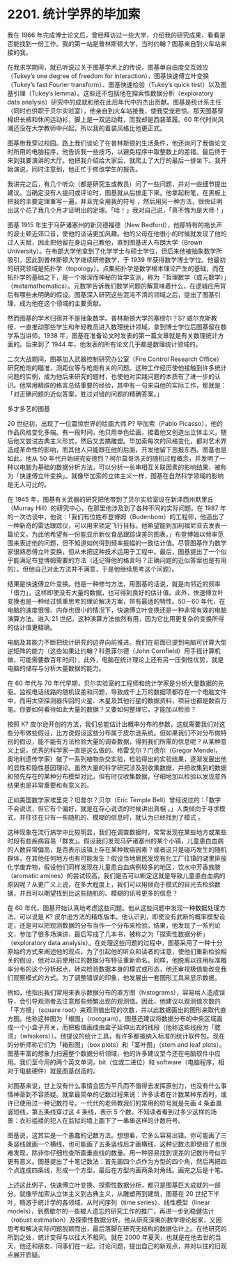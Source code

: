 # 2201. 统计学界的毕加索

我在 1966 年完成博士论文后，曾经拜访过一些大学，介绍我的研究成果，看看是否能找到一份工作。我的第一站是普林斯顿大学，当时约翰？图基亲自到火车站来接的我。

在我求学期间，就已听说过关于图基学术上的传说，图基单自由度交互效应（Tukey’s one degree of freedom for interaction）、图基快速傅立叶变换（Tukey’s fast Fourier transform）、图基快速检验（Tukey’s quick test）以及图基引理（Tukey’s lemma）。这些还不包括他在探索性数据分析（exploratory data analysis）研究中的成就和他在此后年代中的杰出贡献。图基是统计系主任（同时也供职于贝尔实验室），他亲自到火车站接我，使我受宠若惊。那天图基穿棉织长裤和休闲运动衫，脚上是一双运动鞋，而我却是西装革履。60 年代时尚风潮还没在大学教师中兴起，所以我的着装风格比他更正式。

图基带我穿过校园。路上我们谈论了在普林斯顿的生活条件，他还询问了我做论文时所用的电脑程序，他告诉我一些技巧，以避免程序中取整数上的差错。最后终于来到我要演讲的大厅。他把我介绍给大家后，就爬上了大厅的最后一排坐下。我开始演说，同时注意到，他正忙于修改学生的报告。

我讲完之后，有几个听众（都是研究生或教员）问了一些问题，并对一些细节提出建议。当确定没有人提问或评论时，图基就从后排走下来。他拿起粉笔，在黑板上把我的主要定理重写一遍，并且完全用我的符号 ，然后用另一种方法，很快证明出这个花了我几个月才证明出的定理。「哇！」我对自己说，「真不愧为是大师！」

图基 1915 年生于马萨诸塞州的新贝德福德（New Bedford），他那特有的拖长声的波士顿近郊口音，使他的谈话更加风趣。他的父母在他很小的时候就发现了他的过人天赋，因此把他留在身边自己教他，直到图基进入布朗大学（Brown University）。在布朗大学他拿到了化学学士与硕士学位，但后来他被抽象数学所吸引，因此到普林斯顿大学继续研修数学，于 1939 年获得数学博士学位。他最初的研究领域是拓扑学（topology）。点集拓扑学是数学根本理论产生的基础，而在拓扑学的基础之下，是一个艰深而神秘的哲学支派，称为「哲理数学（或元数学）」（metamathematics）。元数学告诉我们数学问题的解意味着什么，在逻辑应用背后有哪些未明确的假设。图基深入研究这些混沌不清的领域之后，提出了图基引理，成为他在这个领域的主要贡献。

然而图基的学术归宿并不是抽象数学。普林斯顿大学的塞缪尔？S? 威尔克斯教授，一直推动那些学生和年轻教员进入数理统计领域。拿到博士学位后图基留在数学系当讲师。1938 年，图基在准备论文时发表的第一篇文章就是有关数理统计方面的。后来到了 1944 年，他发表的所有论文几乎都是数理统计领域的。

二次大战期间，图基加入武器控制研究办公室（Fire Control Research Office）研究枪炮的瞄准、测距仪等与枪炮有关的问题。这种工作经历使他接触到许多统计问题的实例，成为他后来研究的题材，也使他对实践问题的本质有了进一步的认识。他常用精辟的格言总结重要的经验，其中有一句来自他的实际工作，那就是：「对正确问题的近似答案，胜过对错的问题的精确答案。」

多才多艺的图基

20 世纪初，出现了一位震惊世界的绘画大师 P? 毕加索（Pablo Picasso），他的作品风格变化多端。有一段时间，他只用单色绘画，接着他又创造出立体主义，随后他又尝试古典主义形式，然后又去搞雕塑。毕加索每次的风格变化，都对艺术界造成革命性的影响，而其他人只能跟在他的后面，开发他留下恶报东西。图基也是如此。他从 50 年代开始研究安德烈？柯尔莫哥洛夫的随机过程概念，并发明了一种以电脑为基础的数据分析方法，可以分析一长串相互关联因素的影响结果，被称为「快速傅立叶变换」。就像毕加索的立体主义一样，图基在自然科学领域的影响是无人可比的。

在 1945 年，图基有关武器的研究把他带到了贝尔实验室设在新泽西州默里丘（Murray Hill）的研究中心，在那里他涉及到了各种不同的实际问题。在 1987 年的一次访谈中，他说：「我们有位姓布登博姆（Budenbom）的工程师，他造出了一种新奇的雷达跟踪仪，可以用来锁定飞行目标。他希望能到加利福尼亚去发表一篇论文，为此他希望有一份能显示新仪食品跟踪误差的图表。」布登博姆以频率范围来表述他的问题，但不知道如何得到频率振幅的一致估计值。尽管图基作为数学家很熟悉傅立叶变换，但从未把这种技术运用于工程中。最后，图基提出了一个似乎能满足布登博姆需要的方法（还记得他的格言吗？正确问题的近似答案也是有用的）。但他自己对此方法并不满意，于是他继续思考这个问题）。

结果是快速傅立叶变换。他是一种修匀方法，用图基的话说，就是向邻近的频率「借力」，这样即使没有大量的数据，也可得到良好的估计值。此外，快速傅立叶变换也是一种经过慎重思考的理论解决方案，带有最适的特性。50－60 年代，在电脑的速度很慢、内存也很小的情况下，快速傅立叶变换还是一种非常有效的电脑演算方法。进入 21 世纪，这种演算方法依然有用，因为它比用更复杂的变换所得的估计值更精确。

电脑及其能力不断把统计研究的边界向前推进。我们在前面已提到电脑可计算大型逆矩阵的能力（这些如果让约翰？科恩菲尔德（John Cornfield）用手摇计算机做，可能需要数百年时间），此外，电脑在统计理论上还有另一压倒性优势，就是电脑的储存与分析大量数据的能力。

在 60 年代与 70 年代早期，贝尔实验室的工程师和统计学家是分析大量数据的先驱。监视电话线路的随机误差和问题，导致成千上万的数据项都存在一个电脑文件中，而用太空探测器传回的火星、木星及其他行星的数据资料，项目也都是数百万笔。你要如何看待如此大量的数据？又要如何整理它，才能加以检验？

按照 K? 皮尔逊开创的方法，我们总能估计出概率分布的参数，这就需要我们对这些分布做些假设，比方说假设这些分布属于皮尔逊系统。但如果我们不对分布做特别的假设，能不能有方法检验大量的调查数据，得到我们所需的信息呢？从某种意义上说，优秀的科学家一直是这么做的。格雷戈尔？门德尔（Gregor Mendel，奥地利遗传学家）做了一系列植物杂交实验，检验得出的实验结果，逐渐发展出他的显性和隐性基因理论。虽然大量的科学研究涉及到收集数据，并把收集到的数据和预先存在的某种分布模型对比，但有时仅收集数据，仔细地加以检验以发现意外结果也是非常重要和有意义的。

正如美国数学家埃里克？坦普尔？贝尔（Eric Temple Bell）曾经说过的：「数字不会说谎，但它有个偏好，就是在存心说谎的时候讲出真相 。」人类倾向于寻求模式，并往往在只有一些随机的、模糊的信息时，就认为已经找到了模式 。

这种现象在流行病学中比较明显，我们在调查数据时，常常发现在某些地方或某些时段有些疾病容易「群发」。假设我们发现马萨诸塞州的某个小镇，儿童患白血病的人数异常偏高，是否表示该镇上存在某种致癌因素？或者这只是碰巧发生的随机群体，在其他任何地方也有可能发生？假设当地居民发现有化工厂往镇的湖里排放化学废弃物，假设他们同样发现在儿童患白血病例较多的地区，饮水中芳香族胺（aromatic amines）的尝试较高，我们是否可以断定这就是导致儿童患白血病的原因呢？从更广义上说，在多大程度上，我们可以用倾向于模式的目光去检验数据，并且可以期望找到比这些随机的、模糊的讯号更多的信息？

在 60 年代，图基开始认真地考虑这些问题。他从这些问题中发现一种数据处理方法，可以说是 K? 皮尔逊方法的精炼版本。他认识到，即使没有武断的概率模型设定，还是可以把观测数据的分布当作一个分布来检验。结果，他发现了一系列论文，参加了很多场演讲，最后写成了几本书，被称之为「探索性数据分析」（exploratory data analysis）。在处理这些问题的过程中，图基采用了一种十分原始的方式来阐述他的观点。为了引起他的听众和读者的注意，使他们重新检验相关的假设，他对以前使用过的数据分布特征重新命名。同样，他脱离以往用标准概率分布的这个分析起点，转向检验数据本身的模式或形态，他还审视极值能改变我们观察模式的方式。为了调整错误的印象，他发展出一套图形工具来显示数据。

例如，他指出我们常用来表示数据分布的直方图（histograms），容易给人造成误导，会引导观测者去注意那些频繁出现的观测值。因此，他建议以观测值次数的「平方根」（square root）来观测值出现的次数，并以此数据画出的图形来取代直方图。他称这种图为「根图」（rootgram）。图基还建议将数据分布的中央区域画成一个小盒子开关，而把极值画成由盒子延伸出去的线段（他称这些线段为「腮须」（whiskers））。他提议的统计工具，有许多都被纳入标准的统计软件包。现在的分析师称它们为「箱形图」（box plots）和「茎叶图」（stem and leaf plots）。图基丰富的想象力扫遍整个数据分析领域，他的许多建议至今还在电脑软件中应用。我们至今用的两个英文单词，bit（位或二进位）和 software（电脑程序，相对于电脑硬件）就是图基创造的。

对图基来说，世上没有什么事情会因为平凡而不值得去发挥原创力，也没有什么事情神圣到不容质疑。就拿最简单的记数过程来说：许多读者在计数某种东西时，或许已使用过一种记数符号。一代代的老师教我们的常用的符号就是先画 4 条垂直竖短线，第五条线穿过这 4 条线，表示 5 个数。不知读者看到过多少这样的场景：衣衫褴褛的犯人在监狱的墙上画下了一串串这样的计数符号。

图基说，这其实是一个愚蠢的记数方法。想想看，它多么容易出错。你可能画了三条竖线就画一个横线，也可能画了五条竖线后才画横线，这种记数法即使错了也很难发现，除非你仔细检查所画垂直线的数量。用一种容易找到误差的记数符号似乎更有意义。图基提出了十笔记数法：首先画四个点作为方型的四个角，然后再把四个点连成四条线，形成一个方型，最后在方型内画两条对角线。画完之后是十笔。

上述这此例子，快速傅立叶变换、探索性数据分析，都只是图基巨大成就的一部分。就像毕加索从立体主义到古典主义，从雕塑再到建筑，图基在 20 世纪下半叶，畅游于统计学的各领域，从时间序列（time series）、线性模型（linear models），到费歇尔的一些被人遗忘的研究工作的推广，再进一步到稳健估计（robust estimation）及探索性数据分析。他从研究深奥的数学理论起家，又因思考和解决实际问题脱颖而出，最后落脚在研究无结构的数据估计上。在他研究的所到之处，统计变得与以往大不相同。就在 2000 年夏天，也就是在他去世的当天，他还和朋友、同事们在一起，讨论问题，提出自己的新观点，并对以往的旧观点展开质疑。